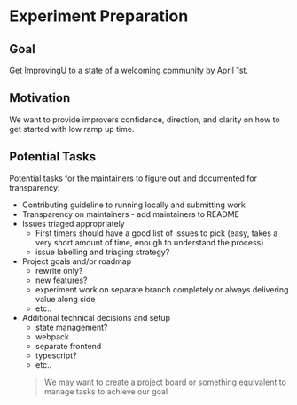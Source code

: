 # Experiment Preparation
## Goal
Get ImprovingU to a state of a welcoming community by April 1st.

## Motivation
We want to provide improvers confidence, direction, and clarity on how to get started with low ramp up time.

## Potential Tasks
Potential tasks for the maintainers to figure out and documented for transparency:
- Contributing guideline to running locally and submitting work
- Transparency on maintainers - add maintainers to README
- Issues triaged appropriately
  - First timers should have a good list of issues to pick (easy, takes a very short amount of time, enough
  to understand the process)
  - issue labelling and triaging strategy?
- Project goals and/or roadmap
  - rewrite only?
  - new features?
  - experiment work on separate branch completely or always delivering value along side
  - etc..
- Additional technical decisions and setup
  - state management?
  - webpack
  - separate frontend
  - typescript?
  - etc..
  > We may want to create a project board or something equivalent to manage tasks to achieve our goal
